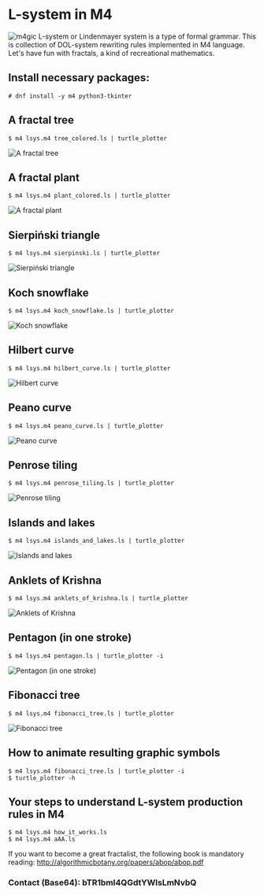 # L-system in M4
![m4gic](img/m4gic.png?raw=true)
L-system or Lindenmayer system is a type of formal grammar.
This is collection of DOL-system rewriting rules implemented in M4 language.
Let's have fun with fractals, a kind of recreational mathematics.

## Install necessary packages:
```
# dnf install -y m4 python3-tkinter
```
## A fractal tree
```
$ m4 lsys.m4 tree_colored.ls | turtle_plotter
```
![A fractal tree](img/tree.png?raw=true "A tree (young parts are green, old are brown)")

## A fractal plant
```
$ m4 lsys.m4 plant_colored.ls | turtle_plotter
```
![A fractal plant](img/plant.png?raw=true "A plant (young parts are green, old are brown)")

## Sierpiński triangle
```
$ m4 lsys.m4 sierpinski.ls | turtle_plotter
```
![Sierpiński triangle](img/triangle.png?raw=true "Sierpiński triangle")

## Koch snowflake
```
$ m4 lsys.m4 koch_snowflake.ls | turtle_plotter
```
![Koch snowflake](img/koch.png?raw=true "Koch snowflake")

## Hilbert curve
```
$ m4 lsys.m4 hilbert_curve.ls | turtle_plotter
```
![Hilbert curve](img/hilbert.png?raw=true "Hilbert curve")

## Peano curve
```
$ m4 lsys.m4 peano_curve.ls | turtle_plotter
```
![Peano curve](img/peano.png?raw=true "Peano curve")

## Penrose tiling
```
$ m4 lsys.m4 penrose_tiling.ls | turtle_plotter
```
![Penrose tiling](img/penrose.png?raw=true "Penrose tiling")

## Islands and lakes
```
$ m4 lsys.m4 islands_and_lakes.ls | turtle_plotter
```
![Islands and lakes](img/islands.png?raw=true "Islands and lakes")

## Anklets of Krishna
```
$ m4 lsys.m4 anklets_of_krishna.ls | turtle_plotter
```
![Anklets of Krishna](img/anklets.png?raw=true "Anklets of Krishna")

## Pentagon (in one stroke)
```
$ m4 lsys.m4 pentagon.ls | turtle_plotter -i
```
![Pentagon (in one stroke)](img/pentagon.png?raw=true "Pentagon (in one stroke)")

## Fibonacci tree
```
$ m4 lsys.m4 fibonacci_tree.ls | turtle_plotter
```
![Fibonacci tree](img/fibonacci.png?raw=true "Fibonacci tree")

## How to animate resulting graphic symbols
```
$ m4 lsys.m4 fibonacci_tree.ls | turtle_plotter -i
$ turtle_plotter -h
```
## Your steps to understand L-system production rules in M4
```
$ m4 lsys.m4 how_it_works.ls
$ m4 lsys.m4 aAA.ls
```
If you want to become a great fractalist, the following book is mandatory reading:
http://algorithmicbotany.org/papers/abop/abop.pdf

### Contact (Base64): bTR1bml4QGdtYWlsLmNvbQ
